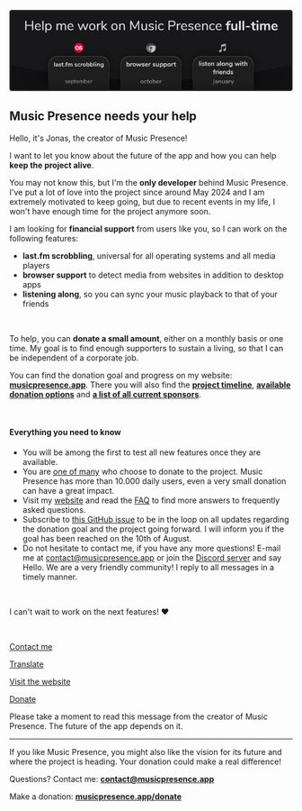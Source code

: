 ![](./banner/en/image.png)

## Music Presence needs your help

Hello, it's Jonas, the creator of Music Presence!

I want to let you know about the future of the app
and how you can help **keep the project alive**.

You may not know this, but I'm the **only developer**
behind Music Presence. I've put a lot of love into the project
since around May 2024
and I am extremely motivated to keep going,
but due to recent events in my life,
I won't have enough time for the project anymore soon.

I am looking for **financial support** from users like you,
so I can work on the following features:

- **last.fm scrobbling**, universal for all operating systems and all media players
- **browser support** to detect media from websites in addition to desktop apps
- **listening along**, so you can sync your music playback to that of your friends

&nbsp;

To help, you can **donate a small amount**,
either on a monthly basis or one time.
My goal is to find enough supporters to sustain a living,
so that I can be independent of a corporate job.

You can find the donation goal and progress on my website:
[**musicpresence.app**](https://musicpresence.app?utm_source=app&utm_medium=news).
There you will also find the
[**project timeline**](https://musicpresence.app?utm_source=app&utm_medium=news#timeline),
[**available donation options**](https://musicpresence.app/donate?utm_source=app&utm_medium=news) and
[**a list of all current sponsors**](https://musicpresence.app/sponsors?utm_source=app&utm_medium=news).

&nbsp;

#### Everything you need to know

- You will be among the first to test all new features once they are available.
- You are [one of many](https://musicpresence.app/sponsors?utm_source=app&utm_medium=news)
who choose to donate to the project. Music Presence has more than 10.000&nbsp;daily&nbsp;users,
even a very small donation can have a great impact.
- Visit my [website](https://musicpresence.app?utm_source=app&utm_medium=news)
and read the [FAQ](https://musicpresence.app/donate?utm_source=app&utm_medium=news#faq)
to find more answers to frequently asked questions.
- Subscribe to [this GitHub issue](https://github.com/ungive/discord-music-presence/issues/344)
to be in the loop on all updates regarding the donation goal
and the project going forward.
I will inform you if the goal has been reached on the 10th of August.
- Do not hesitate to contact me, if you have any more questions!
E-mail me at [contact@musicpresence.app](mailto:contact@musicpresence.app)
or join the [Discord server](https://discord.gg/GemxJsWKMD)
and say Hello. We are a very friendly community!
I reply to all messages in a timely manner.

&nbsp;

I can't wait to work on the next features! ❤️

&nbsp;

<!-- button aside -->
[Contact me](mailto:contact@musicpresence.app)

<!-- button aside -->
[Translate](https://github-com.translate.goog/music-presence/news/blob/write/news/4/content.md?_x_tr_sl=auto&_x_tr_tl=en&_x_tr_hl=en&_x_tr_pto=wapp)

<!-- button -->
[Visit the website](https://musicpresence.app?utm_source=app&utm_medium=news)

<!-- button -->
[Donate](https://musicpresence.app/donate?utm_source=app&utm_medium=news)

<!-- urgent -->
Please take a moment to read this message
from the creator of Music Presence.
The future of the app depends on it.

---

If you like Music Presence,
you might also like the vision for its future
and where the project is heading.
Your donation could make a real difference!

Questions? Contact me: [**contact@musicpresence.app**](mailto:contact@musicpresence.app)

Make a donation: [**musicpresence.app/donate**](https://musicpresence.app/donate?utm_source=app&utm_medium=news&utm_content=cancel-dialog)
